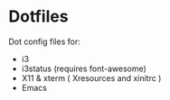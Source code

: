 Dotfiles
========
Dot config files for:
* i3
* i3status (requires font-awesome)
* X11 & xterm ( Xresources and xinitrc )
* Emacs
